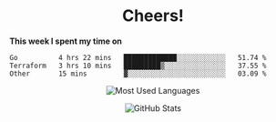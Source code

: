 <h1 align="center">Cheers!</h1>

**This week I spent my time on**
<!--START_SECTION:waka-->

```text
Go          4 hrs 22 mins   █████████████░░░░░░░░░░░░   51.74 %
Terraform   3 hrs 10 mins   █████████▒░░░░░░░░░░░░░░░   37.55 %
Other       15 mins         ▓░░░░░░░░░░░░░░░░░░░░░░░░   03.09 %
```

<!--END_SECTION:waka-->

<p align="center"><img src="https://github-readme-stats.vercel.app/api/top-langs/?username=thnkrn&layout=compact&hide=html&theme=tokyonight" alt="Most Used Languages" /></p>

<p align="center"><img src="https://github-readme-stats.vercel.app/api?username=thnkrn&show_icons=true&count_private=true&theme=tokyonight" alt="GitHub Stats" /></p>

<!-- <p align="center"><a href="https://wakatime.com"><img src="https://wakatime.com/share/@thnkrn/40092326-d1bd-471b-89da-9a7c63939402.png" /></p>
 -->
